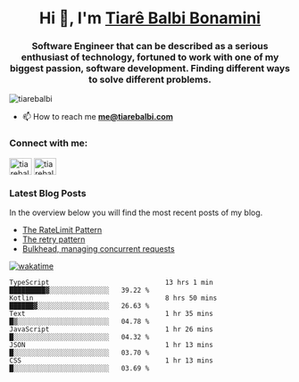 

<h1 align="center">Hi 👋, I'm <a href="https://tiarebalbi.com?utm_source=github&utm_medium=profile&utm_campaign=github_profile">Tiarê Balbi Bonamini</a></h1>

<h3 align="center">Software Engineer that can be described as a serious enthusiast of technology, fortuned to work with one of my biggest passion, software development. Finding different ways to solve different problems.</h3>

<p align="left"> <img src="https://komarev.com/ghpvc/?username=tiarebalbi" alt="tiarebalbi" /> </p>

- 📫 How to reach me **me@tiarebalbi.com**

<p align="left">
<h3 align="left">Connect with me:</h3>
<a href="https://twitter.com/tiarebalbi" target="blank"><img align="center" src="https://cdn.jsdelivr.net/npm/simple-icons@3.0.1/icons/twitter.svg" alt="tiarebalbi" height="30" width="40" /></a>
<a href="https://instagram.com/tiarebalbi" target="blank"><img align="center" src="https://cdn.jsdelivr.net/npm/simple-icons@3.0.1/icons/instagram.svg" alt="tiarebalbi" height="30" width="40" /></a>
</p>

### Latest Blog Posts

In the overview below you will find the most recent posts of my blog.

* [The RateLimit Pattern](https://tiarebalbi.com/article/week-4-the-rate-limit-pattern?utm_source=github&utm_medium=profile&utm_campaign=github_profile)
* [The retry pattern](https://tiarebalbi.com/article/week-3-the-retry-pattern?utm_source=github&utm_medium=profile&utm_campaign=github_profile)
* [Bulkhead, managing concurrent requests](https://tiarebalbi.com/article/week-2-bulkhead-managing-concurrent-requests?utm_source=github&utm_medium=profile&utm_campaign=github_profile)


[![wakatime](https://wakatime.com/badge/user/f71f7463-5f32-452d-8823-8dfe2f96a6ec.svg)](https://wakatime.com/@f71f7463-5f32-452d-8823-8dfe2f96a6ec)

<!--START_SECTION:waka-->

```text
TypeScript                             13 hrs 1 min    █████████▓░░░░░░░░░░░░░░░   39.22 %
Kotlin                                 8 hrs 50 mins   ██████▓░░░░░░░░░░░░░░░░░░   26.63 %
Text                                   1 hr 35 mins    █▒░░░░░░░░░░░░░░░░░░░░░░░   04.78 %
JavaScript                             1 hr 26 mins    █░░░░░░░░░░░░░░░░░░░░░░░░   04.32 %
JSON                                   1 hr 13 mins    █░░░░░░░░░░░░░░░░░░░░░░░░   03.70 %
CSS                                    1 hr 13 mins    █░░░░░░░░░░░░░░░░░░░░░░░░   03.69 %
```

<!--END_SECTION:waka-->

